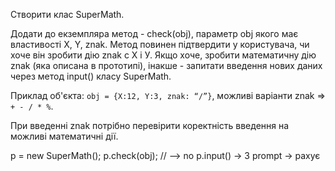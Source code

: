 Створити клас SuperMath.

Додати до екземпляра метод - check(obj), параметр obj якого має властивості X, Y, znak. Метод повинен підтвердити у користувача, чи хоче він зробити дію znak c Х і У. Якщо хоче, зробити математичну дію znak (яка описана в прототипі), інакше - запитати введення нових даних через метод input() класу SuperMath.

Приклад об'єкта: `obj = {X:12, Y:3, znak: “/”}`, можливі варіанти znak => `+ - / * %`.

При введенні znak потрібно перевірити коректність введення на можливі математичні дії.

p = new SuperMath();
p.check(obj); // --> no p.input() -> 3 prompt -> рахує
